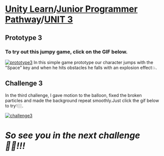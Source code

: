 # [Unity Learn](https://learn.unity.com)/[Junior Programmer Pathway](https://learn.unity.com/pathway/junior-programmer)/[UNIT 3](https://learn.unity.com/tutorial/unit-3-introduction?uv=2022.3&pathwayId=5f7e17e1edbc2a5ec21a20af&missionId=5f7648a4edbc2a5578eb67df&projectId=5cf9639bedbc2a2b1fe1e848#) </br>

## Prototype 3
### To try out this jumpy game, click on the GIF below.
[<img src="https://github.com/Ozlem-goksun/learn.unity_Prototype3_RunnerGame/blob/main/learn.unity_Prototype3_RunnerGame/WebGL%20Builds/Prototype%203/prototype3.gif" alt="prototype3" style="max-width: 100%; height: auto;">](https://play.unity.com/en/games/a0d52d5f-1d29-48dc-8784-89d9844f102e/junior-programmer-prototype-3)
In this simple game prototype our character jumps with the "Space" key and when he hits obstacles he falls with an explosion effect💥.

## Challenge 3
In the third challenge, I gave motion to the balloon, fixed the broken particles and made the background repeat smoothly.Just click the gif below to try👇🏼.

[<img src="https://github.com/Ozlem-goksun/learn.unity_Prototype3_RunnerGame/blob/main/learn.unity_Prototype3_RunnerGame/WebGL%20Builds/Challenge%203/Challenge3.gif" alt="challenge3" style="max-width: 100%; height: auto;">](https://play.unity.com/en/games/08d6a4e7-145c-4622-a560-d5ee46eefefc/junior-programmer-challenge-3)

# <i>So see you in the next challenge 👋🏼!!!</i>
